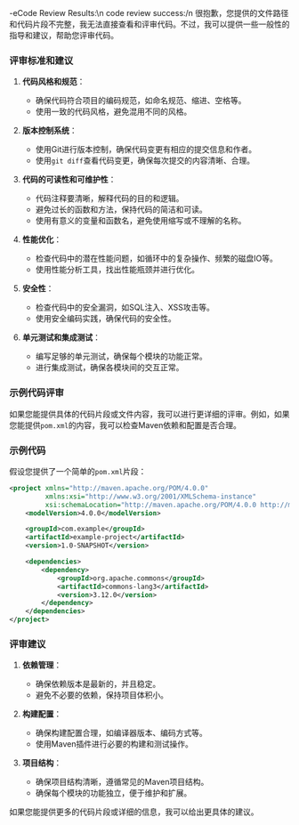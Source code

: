 -eCode Review Results:\n
code review success:/n 很抱歉，您提供的文件路径和代码片段不完整，我无法直接查看和评审代码。不过，我可以提供一些一般性的指导和建议，帮助您评审代码。

### 评审标准和建议

1. **代码风格和规范**：
   - 确保代码符合项目的编码规范，如命名规范、缩进、空格等。
   - 使用一致的代码风格，避免混用不同的风格。

2. **版本控制系统**：
   - 使用Git进行版本控制，确保代码变更有相应的提交信息和作者。
   - 使用`git diff`查看代码变更，确保每次提交的内容清晰、合理。

3. **代码的可读性和可维护性**：
   - 代码注释要清晰，解释代码的目的和逻辑。
   - 避免过长的函数和方法，保持代码的简洁和可读。
   - 使用有意义的变量和函数名，避免使用缩写或不理解的名称。

4. **性能优化**：
   - 检查代码中的潜在性能问题，如循环中的复杂操作、频繁的磁盘IO等。
   - 使用性能分析工具，找出性能瓶颈并进行优化。

5. **安全性**：
   - 检查代码中的安全漏洞，如SQL注入、XSS攻击等。
   - 使用安全编码实践，确保代码的安全性。

6. **单元测试和集成测试**：
   - 编写足够的单元测试，确保每个模块的功能正常。
   - 进行集成测试，确保各模块间的交互正常。

### 示例代码评审

如果您能提供具体的代码片段或文件内容，我可以进行更详细的评审。例如，如果您能提供`pom.xml`的内容，我可以检查Maven依赖和配置是否合理。

### 示例代码

假设您提供了一个简单的`pom.xml`片段：

```xml
<project xmlns="http://maven.apache.org/POM/4.0.0"
         xmlns:xsi="http://www.w3.org/2001/XMLSchema-instance"
         xsi:schemaLocation="http://maven.apache.org/POM/4.0.0 http://maven.apache.org/xsd/maven-4.0.0.xsd">
    <modelVersion>4.0.0</modelVersion>

    <groupId>com.example</groupId>
    <artifactId>example-project</artifactId>
    <version>1.0-SNAPSHOT</version>

    <dependencies>
        <dependency>
            <groupId>org.apache.commons</groupId>
            <artifactId>commons-lang3</artifactId>
            <version>3.12.0</version>
        </dependency>
    </dependencies>
</project>
```

### 评审建议

1. **依赖管理**：
   - 确保依赖版本是最新的，并且稳定。
   - 避免不必要的依赖，保持项目体积小。

2. **构建配置**：
   - 确保构建配置合理，如编译器版本、编码方式等。
   - 使用Maven插件进行必要的构建和测试操作。

3. **项目结构**：
   - 确保项目结构清晰，遵循常见的Maven项目结构。
   - 确保每个模块的功能独立，便于维护和扩展。

如果您能提供更多的代码片段或详细的信息，我可以给出更具体的建议。
